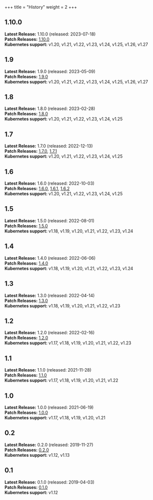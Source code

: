+++
title = "History"
weight = 2
+++

## 1.10.0

**Latest Release:** 1.10.0 (released: 2023-07-18)\
**Patch Releases:** [1.10.0](../v1.10.0)\
**Kubernetes support:**  v1.20, v1.21, v1.22, v1.23, v1.24, v1.25, v1.26, v1.27

## 1.9

**Latest Release:** 1.9.0 (released: 2023-05-09)\
**Patch Releases:** [1.9.0](../v1.9.0)\
**Kubernetes support:**  v1.20, v1.21, v1.22, v1.23, v1.24, v1.25, v1.26, v1.27

## 1.8

**Latest Release:** 1.8.0 (released: 2023-02-28)\
**Patch Releases:** [1.8.0](../v1.8.0)\
**Kubernetes support:**  v1.20, v1.21, v1.22, v1.23, v1.24, v1.25

## 1.7

**Latest Release:** 1.7.0 (released: 2022-12-13)\
**Patch Releases:** [1.7.0](../v1.7.0), [1.7.1](../v1.7.1)\
**Kubernetes support:**  v1.20, v1.21, v1.22, v1.23, v1.24, v1.25

## 1.6

**Latest Release:** 1.6.0 (released: 2022-10-03)\
**Patch Releases:** [1.6.0](../v1.6.0), [1.6.1](../v1.6.1),  [1.6.2](../v1.6.2)\
**Kubernetes support:**  v1.20, v1.21, v1.22, v1.23, v1.24, v1.25

## 1.5

**Latest Release:** 1.5.0 (released: 2022-08-01)\
**Patch Releases:** [1.5.0](../v1.5.0)\
**Kubernetes support:**  v1.18, v1.19, v1.20, v1.21, v1.22, v1.23, v1.24

## 1.4

**Latest Release:** 1.4.0 (released: 2022-06-06)\
**Patch Releases:** [1.4.0](../v1.4.0)\
**Kubernetes support:**  v1.18, v1.19, v1.20, v1.21, v1.22, v1.23, v1.24


## 1.3

**Latest Release:** 1.3.0 (released: 2022-04-14)\
**Patch Releases:** [1.3.0](../v1.3.0)\
**Kubernetes support:**  v1.18, v1.19, v1.20, v1.21, v1.22, v1.23

## 1.2

**Latest Release:** 1.2.0 (released: 2022-02-16)\
**Patch Releases:** [1.2.0](../v1.2.0)\
**Kubernetes support:**  v1.17, v1.18, v1.19, v1.20, v1.21, v1.22, v1.23

## 1.1

**Latest Release:** 1.1.0 (released: 2021-11-28)\
**Patch Releases:** [1.1.0](../v1.1.0)\
**Kubernetes support:**  v1.17, v1.18, v1.19, v1.20, v1.21, v1.22

## 1.0

**Latest Release:** 1.0.0 (released: 2021-06-19)\
**Patch Releases:** [1.0.0](../v1.0.0)\
**Kubernetes support:**  v1.17, v1.18, v1.19, v1.20, v1.21

## 0.2

**Latest Release:** 0.2.0 (released: 2019-11-27)\
**Patch Releases:** [0.2.0](../v0.2.0)\
**Kubernetes support:**  v1.12, v1.13

## 0.1

**Latest Release:** 0.1.0 (released: 2019-04-03)\
**Patch Releases:** [0.1.0](../v0.1.0)\
**Kubernetes support:**  v1.12